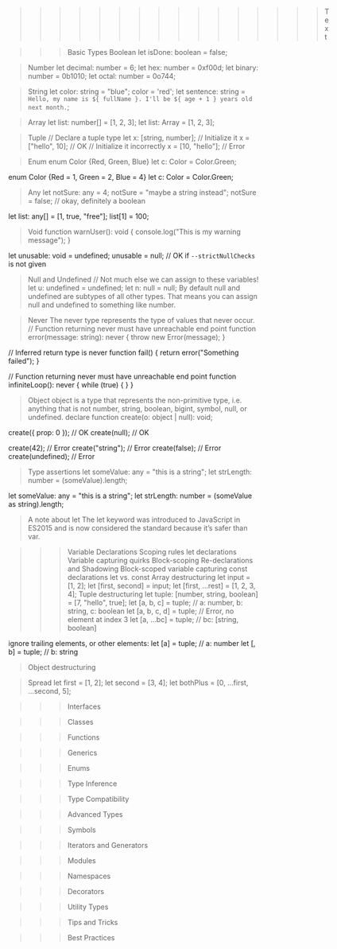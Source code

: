 ﻿>>>>>>>>>>>>>>>> Text

>>> Basic Types
Boolean
let isDone: boolean = false;

> Number
let decimal: number = 6;
let hex: number = 0xf00d;
let binary: number = 0b1010;
let octal: number = 0o744;

> String
let color: string = "blue";
color = 'red';
let sentence: string = `Hello, my name is ${ fullName }. I'll be ${ age + 1 } years old next month.`;

> Array
let list: number[] = [1, 2, 3];
let list: Array<number> = [1, 2, 3];

> Tuple
// Declare a tuple type
let x: [string, number];
// Initialize it
x = ["hello", 10]; // OK
// Initialize it incorrectly
x = [10, "hello"]; // Error

> Enum
enum Color {Red, Green, Blue}
let c: Color = Color.Green;

enum Color {Red = 1, Green = 2, Blue = 4}
let c: Color = Color.Green;

> Any
let notSure: any = 4;
notSure = "maybe a string instead";
notSure = false; // okay, definitely a boolean

let list: any[] = [1, true, "free"];
list[1] = 100;

> Void
function warnUser(): void {
    console.log("This is my warning message");
}

let unusable: void = undefined;
unusable = null; // OK if `--strictNullChecks` is not given

> Null and Undefined
// Not much else we can assign to these variables!
let u: undefined = undefined;
let n: null = null;
By default null and undefined are subtypes of all other types. That means you can assign null and undefined to something like number.

> Never
The never type represents the type of values that never occur.
// Function returning never must have unreachable end point
function error(message: string): never {
    throw new Error(message);
}

// Inferred return type is never
function fail() {
    return error("Something failed");
}

// Function returning never must have unreachable end point
function infiniteLoop(): never {
    while (true) {
    }
}

> Object
object is a type that represents the non-primitive type, i.e. anything that is not number, string, boolean, bigint, symbol, null, or undefined.
declare function create(o: object | null): void;

create({ prop: 0 }); // OK
create(null); // OK

create(42); // Error
create("string"); // Error
create(false); // Error
create(undefined); // Error

> Type assertions
let someValue: any = "this is a string";
let strLength: number = (<string>someValue).length;

let someValue: any = "this is a string";
let strLength: number = (someValue as string).length;

> A note about let
The let keyword was introduced to JavaScript in ES2015 and is now considered the standard because it’s safer than var.


>>> Variable Declarations
> Scoping rules 
> let declarations
> Variable capturing quirks 
> Block-scoping
> Re-declarations and Shadowing
> Block-scoped variable capturing 
> const declarations
> let vs. const
> Array destructuring
let input = [1, 2];
let [first, second] = input;
let [first, ...rest] = [1, 2, 3, 4];
> Tuple destructuring
let tuple: [number, string, boolean] = [7, "hello", true];
let [a, b, c] = tuple; // a: number, b: string, c: boolean
let [a, b, c, d] = tuple; // Error, no element at index 3
let [a, ...bc] = tuple; // bc: [string, boolean]

ignore trailing elements, or other elements:
let [a] = tuple; // a: number
let [, b] = tuple; // b: string
> Object destructuring

> Spread
let first = [1, 2];
let second = [3, 4];
let bothPlus = [0, ...first, ...second, 5];


>>> Interfaces



>>> Classes



>>> Functions



>>> Generics



>>> Enums



>>> Type Inference



>>> Type Compatibility



>>> Advanced Types



>>> Symbols



>>> Iterators and Generators



>>> Modules



>>> Namespaces



>>> Decorators



>>> Utility Types



>>> Tips and Tricks



>>> Best Practices













